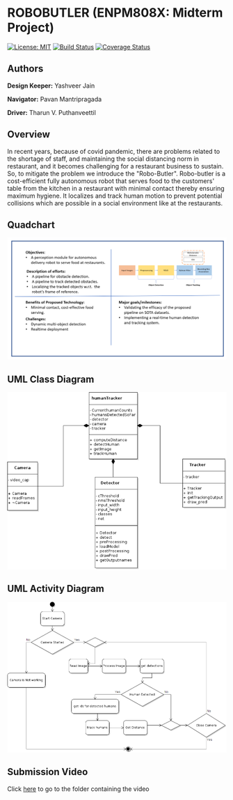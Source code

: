 # ROBOBUTLER (ENPM808X: Midterm Project)

<!-- [![Build Status](https://github.com/tvpian/ENPM808X_Midterm_Project/workflows/Github-CI/badge.svg)](https://github.com/tvpian/ENPM808X_Midterm_Project/actions) -->
<!-- ![Build Status](https://github.com/tvpian/ENPM808X_Midterm_Project/actions/workflows/c-cpp.yml/badge.svg?event=push) -->
[![License: MIT](https://img.shields.io/badge/License-MIT-green.svg)](https://opensource.org/licenses/MIT)
[![Build Status](https://github.com/TommyChangUMD/cpp-boilerplate/actions/workflows/build_and_coveralls.yml/badge.svg)](https://github.com/TommyChangUMD/cpp-boilerplate/actions/workflows/build_and_coveralls.yml)
[![Coverage Status](https://coveralls.io/repos/github/tvpian/ENPM808X_Midterm_Project/badge.svg)](https://coveralls.io/github/tvpian/ENPM808X_Midterm_Project)

## Authors

**Design Keeper:** Yashveer Jain 

**Navigator:** Pavan Mantripragada 

**Driver:** Tharun V. Puthanveettil

## Overview
In recent years, because of covid pandemic, there are problems related to  the shortage of staff, and maintaining the social distancing norm in restaurant, and it becomes challenging for a restaurant business to sustain. So, to mitigate the problem we introduce the "Robo-Butler". Robo-butler is a cost-efficient fully autonomous robot that serves food to the customers' table from the kitchen in a restaurant with minimal contact thereby ensuring maximum hygiene. It localizes and track human motion to prevent potential collisions which are possible in a social environment like at the restaurants.

## Quadchart 

![](Quadchart/Quadchart.png)


## UML Class Diagram 

![](UML/revise_1/Revised_Class_Diagram.png)

## UML Activity Diagram 

![](UML/initial/activityDiagram.png)

## Submission Video

Click [here](https://drive.google.com/drive/folders/1OGrv_k7kIViHYJe9wSSLsaUbflmXJ6Xp?usp=sharing) to go to the folder containing the video



